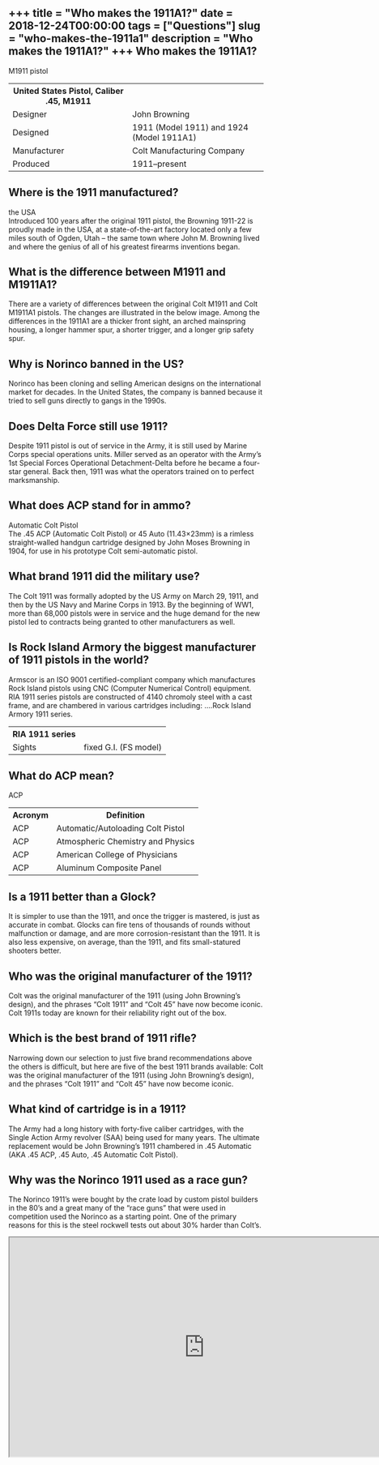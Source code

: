 +++
title = "Who makes the 1911A1?"
date = 2018-12-24T00:00:00
tags = ["Questions"]
slug = "who-makes-the-1911a1"
description = "Who makes the 1911A1?"
+++
Who makes the 1911A1?
---------------------

M1911 pistol

<table><tr><th>United States Pistol, Caliber .45, M1911</th></tr><tr><td>Designer</td><td>John Browning</td></tr><tr><td>Designed</td><td>1911 (Model 1911) and 1924 (Model 1911A1)</td></tr><tr><td>Manufacturer</td><td>Colt Manufacturing Company</td></tr><tr><td>Produced</td><td>1911–present</td></tr></table>

Where is the 1911 manufactured?
-------------------------------

the USA  
Introduced 100 years after the original 1911 pistol, the Browning 1911-22 is proudly made in the USA, at a state-of-the-art factory located only a few miles south of Ogden, Utah – the same town where John M. Browning lived and where the genius of all of his greatest firearms inventions began.

What is the difference between M1911 and M1911A1?
-------------------------------------------------

There are a variety of differences between the original Colt M1911 and Colt M1911A1 pistols. The changes are illustrated in the below image. Among the differences in the 1911A1 are a thicker front sight, an arched mainspring housing, a longer hammer spur, a shorter trigger, and a longer grip safety spur.

Why is Norinco banned in the US?
--------------------------------

Norinco has been cloning and selling American designs on the international market for decades. In the United States, the company is banned because it tried to sell guns directly to gangs in the 1990s.

Does Delta Force still use 1911?
--------------------------------

Despite 1911 pistol is out of service in the Army, it is still used by Marine Corps special operations units. Miller served as an operator with the Army’s 1st Special Forces Operational Detachment-Delta before he became a four-star general. Back then, 1911 was what the operators trained on to perfect marksmanship.

What does ACP stand for in ammo?
--------------------------------

Automatic Colt Pistol  
The .45 ACP (Automatic Colt Pistol) or 45 Auto (11.43×23mm) is a rimless straight-walled handgun cartridge designed by John Moses Browning in 1904, for use in his prototype Colt semi-automatic pistol.

What brand 1911 did the military use?
-------------------------------------

The Colt 1911 was formally adopted by the US Army on March 29, 1911, and then by the US Navy and Marine Corps in 1913. By the beginning of WW1, more than 68,000 pistols were in service and the huge demand for the new pistol led to contracts being granted to other manufacturers as well.

Is Rock Island Armory the biggest manufacturer of 1911 pistols in the world?
----------------------------------------------------------------------------

Armscor is an ISO 9001 certified-compliant company which manufactures Rock Island pistols using CNC (Computer Numerical Control) equipment. RIA 1911 series pistols are constructed of 4140 chromoly steel with a cast frame, and are chambered in various cartridges including: ….Rock Island Armory 1911 series.

<table><tr><th>RIA 1911 series</th></tr><tr><td>Sights</td><td>fixed G.I. (FS model)</td></tr></table>

What do ACP mean?
-----------------

ACP

<table><tr><th>Acronym</th><th>Definition</th></tr><tr><td>ACP</td><td>Automatic/Autoloading Colt Pistol</td></tr><tr><td>ACP</td><td>Atmospheric Chemistry and Physics</td></tr><tr><td>ACP</td><td>American College of Physicians</td></tr><tr><td>ACP</td><td>Aluminum Composite Panel</td></tr></table>

Is a 1911 better than a Glock?
------------------------------

It is simpler to use than the 1911, and once the trigger is mastered, is just as accurate in combat. Glocks can fire tens of thousands of rounds without malfunction or damage, and are more corrosion-resistant than the 1911. It is also less expensive, on average, than the 1911, and fits small-statured shooters better.

Who was the original manufacturer of the 1911?
----------------------------------------------

Colt was the original manufacturer of the 1911 (using John Browning’s design), and the phrases “Colt 1911” and “Colt 45” have now become iconic. Colt 1911s today are known for their reliability right out of the box.

Which is the best brand of 1911 rifle?
--------------------------------------

Narrowing down our selection to just five brand recommendations above the others is difficult, but here are five of the best 1911 brands available: Colt was the original manufacturer of the 1911 (using John Browning’s design), and the phrases “Colt 1911” and “Colt 45” have now become iconic.

What kind of cartridge is in a 1911?
------------------------------------

The Army had a long history with forty-five caliber cartridges, with the Single Action Army revolver (SAA) being used for many years. The ultimate replacement would be John Browning’s 1911 chambered in .45 Automatic (AKA .45 ACP, .45 Auto, .45 Automatic Colt Pistol).

Why was the Norinco 1911 used as a race gun?
--------------------------------------------

The Norinco 1911’s were bought by the crate load by custom pistol builders in the 80’s and a great many of the “race guns” that were used in competition used the Norinco as a starting point. One of the primary reasons for this is the steel rockwell tests out about 30% harder than Colt’s.

<iframe allow="accelerometer; autoplay; clipboard-write; encrypted-media; gyroscope; picture-in-picture" allowfullscreen="" class="__youtube_prefs__  epyt-is-override  no-lazyload" data-no-lazy="1" data-origheight="433" data-origwidth="770" data-skipgform_ajax_framebjll="" height="433" id="_ytid_48672" loading="lazy" src="https://www.youtube.com/embed/oU5JAavtB2k?enablejsapi=1&autoplay=0&cc_load_policy=0&cc_lang_pref=&iv_load_policy=1&loop=0&modestbranding=0&rel=1&fs=1&playsinline=0&autohide=2&theme=dark&color=red&controls=1&" title="YouTube player" width="770"></iframe>